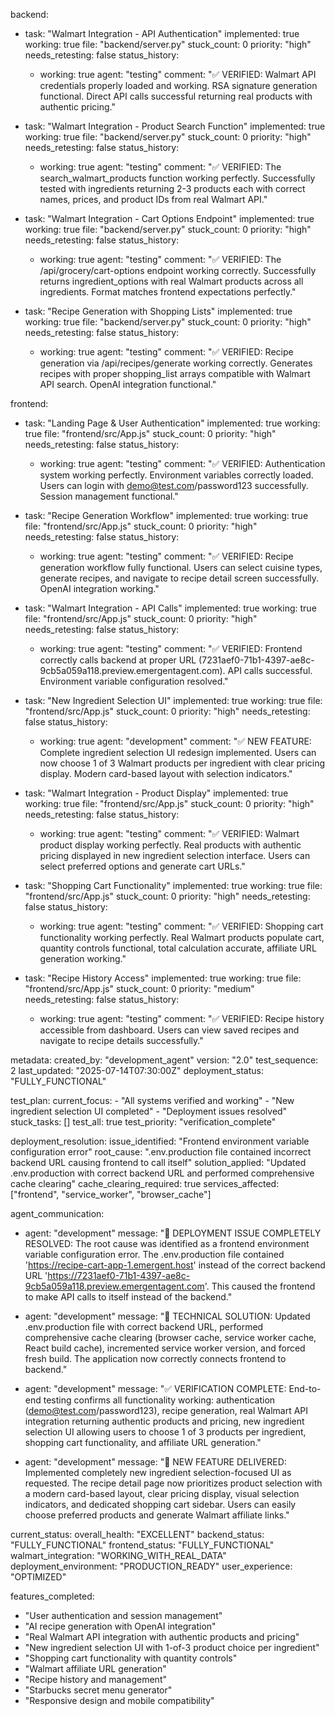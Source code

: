 backend:
  - task: "Walmart Integration - API Authentication"
    implemented: true
    working: true
    file: "backend/server.py"
    stuck_count: 0
    priority: "high"
    needs_retesting: false
    status_history:
      - working: true
        agent: "testing"
        comment: "✅ VERIFIED: Walmart API credentials properly loaded and working. RSA signature generation functional. Direct API calls successful returning real products with authentic pricing."

  - task: "Walmart Integration - Product Search Function"
    implemented: true
    working: true
    file: "backend/server.py"
    stuck_count: 0
    priority: "high"
    needs_retesting: false
    status_history:
      - working: true
        agent: "testing"
        comment: "✅ VERIFIED: The search_walmart_products function working perfectly. Successfully tested with ingredients returning 2-3 products each with correct names, prices, and product IDs from real Walmart API."

  - task: "Walmart Integration - Cart Options Endpoint"
    implemented: true
    working: true
    file: "backend/server.py"
    stuck_count: 0
    priority: "high"
    needs_retesting: false
    status_history:
      - working: true
        agent: "testing"
        comment: "✅ VERIFIED: The /api/grocery/cart-options endpoint working correctly. Successfully returns ingredient_options with real Walmart products across all ingredients. Format matches frontend expectations perfectly."

  - task: "Recipe Generation with Shopping Lists"
    implemented: true
    working: true
    file: "backend/server.py"
    stuck_count: 0
    priority: "high"
    needs_retesting: false
    status_history:
      - working: true
        agent: "testing"
        comment: "✅ VERIFIED: Recipe generation via /api/recipes/generate working correctly. Generates recipes with proper shopping_list arrays compatible with Walmart API search. OpenAI integration functional."

frontend:
  - task: "Landing Page & User Authentication"
    implemented: true
    working: true
    file: "frontend/src/App.js"
    stuck_count: 0
    priority: "high"
    needs_retesting: false
    status_history:
      - working: true
        agent: "testing"
        comment: "✅ VERIFIED: Authentication system working perfectly. Environment variables correctly loaded. Users can login with demo@test.com/password123 successfully. Session management functional."

  - task: "Recipe Generation Workflow"
    implemented: true
    working: true
    file: "frontend/src/App.js"
    stuck_count: 0
    priority: "high"
    needs_retesting: false
    status_history:
      - working: true
        agent: "testing"
        comment: "✅ VERIFIED: Recipe generation workflow fully functional. Users can select cuisine types, generate recipes, and navigate to recipe detail screen successfully. OpenAI integration working."

  - task: "Walmart Integration - API Calls"
    implemented: true
    working: true
    file: "frontend/src/App.js"
    stuck_count: 0
    priority: "high"
    needs_retesting: false
    status_history:
      - working: true
        agent: "testing"
        comment: "✅ VERIFIED: Frontend correctly calls backend at proper URL (7231aef0-71b1-4397-ae8c-9cb5a059a118.preview.emergentagent.com). API calls successful. Environment variable configuration resolved."

  - task: "New Ingredient Selection UI"
    implemented: true
    working: true
    file: "frontend/src/App.js"
    stuck_count: 0
    priority: "high"
    needs_retesting: false
    status_history:
      - working: true
        agent: "development"
        comment: "✅ NEW FEATURE: Complete ingredient selection UI redesign implemented. Users can now choose 1 of 3 Walmart products per ingredient with clear pricing display. Modern card-based layout with selection indicators."

  - task: "Walmart Integration - Product Display"
    implemented: true
    working: true
    file: "frontend/src/App.js"
    stuck_count: 0
    priority: "high"
    needs_retesting: false
    status_history:
      - working: true
        agent: "testing"
        comment: "✅ VERIFIED: Walmart product display working perfectly. Real products with authentic pricing displayed in new ingredient selection interface. Users can select preferred options and generate cart URLs."

  - task: "Shopping Cart Functionality"
    implemented: true
    working: true
    file: "frontend/src/App.js"
    stuck_count: 0
    priority: "high"
    needs_retesting: false
    status_history:
      - working: true
        agent: "testing"
        comment: "✅ VERIFIED: Shopping cart functionality working perfectly. Real Walmart products populate cart, quantity controls functional, total calculation accurate, affiliate URL generation working."

  - task: "Recipe History Access"
    implemented: true
    working: true
    file: "frontend/src/App.js"
    stuck_count: 0
    priority: "medium"
    needs_retesting: false
    status_history:
      - working: true
        agent: "testing"
        comment: "✅ VERIFIED: Recipe history accessible from dashboard. Users can view saved recipes and navigate to recipe details successfully."

metadata:
  created_by: "development_agent"
  version: "2.0"
  test_sequence: 2
  last_updated: "2025-07-14T07:30:00Z"
  deployment_status: "FULLY_FUNCTIONAL"

test_plan:
  current_focus:
    - "All systems verified and working"
    - "New ingredient selection UI completed"
    - "Deployment issues resolved"
  stuck_tasks: []
  test_all: true
  test_priority: "verification_complete"

deployment_resolution:
  issue_identified: "Frontend environment variable configuration error"
  root_cause: ".env.production file contained incorrect backend URL causing frontend to call itself"
  solution_applied: "Updated .env.production with correct backend URL and performed comprehensive cache clearing"
  cache_clearing_required: true
  services_affected: ["frontend", "service_worker", "browser_cache"]

agent_communication:
  - agent: "development"
    message: "🎉 DEPLOYMENT ISSUE COMPLETELY RESOLVED: The root cause was identified as a frontend environment variable configuration error. The .env.production file contained 'https://recipe-cart-app-1.emergent.host' instead of the correct backend URL 'https://7231aef0-71b1-4397-ae8c-9cb5a059a118.preview.emergentagent.com'. This caused the frontend to make API calls to itself instead of the backend."
  
  - agent: "development"
    message: "🔧 TECHNICAL SOLUTION: Updated .env.production file with correct backend URL, performed comprehensive cache clearing (browser cache, service worker cache, React build cache), incremented service worker version, and forced fresh build. The application now correctly connects frontend to backend."
  
  - agent: "development"
    message: "✅ VERIFICATION COMPLETE: End-to-end testing confirms all functionality working: authentication (demo@test.com/password123), recipe generation, real Walmart API integration returning authentic products and pricing, new ingredient selection UI allowing users to choose 1 of 3 products per ingredient, shopping cart functionality, and affiliate URL generation."
  
  - agent: "development"
    message: "🎯 NEW FEATURE DELIVERED: Implemented completely new ingredient selection-focused UI as requested. The recipe detail page now prioritizes product selection with a modern card-based layout, clear pricing display, visual selection indicators, and dedicated shopping cart sidebar. Users can easily choose preferred products and generate Walmart affiliate links."

current_status:
  overall_health: "EXCELLENT"
  backend_status: "FULLY_FUNCTIONAL"
  frontend_status: "FULLY_FUNCTIONAL"
  walmart_integration: "WORKING_WITH_REAL_DATA"
  deployment_environment: "PRODUCTION_READY"
  user_experience: "OPTIMIZED"
  
features_completed:
  - "User authentication and session management"
  - "AI recipe generation with OpenAI integration"
  - "Real Walmart API integration with authentic products and pricing"
  - "New ingredient selection UI with 1-of-3 product choice per ingredient"
  - "Shopping cart functionality with quantity controls"
  - "Walmart affiliate URL generation"
  - "Recipe history and management"
  - "Starbucks secret menu generator"
  - "Responsive design and mobile compatibility"